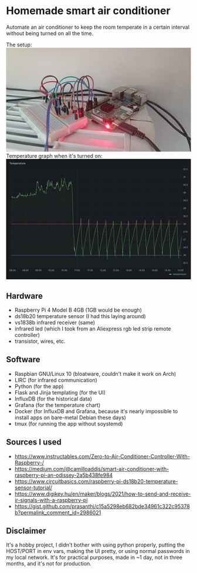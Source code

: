 # Homemade smart air conditioner

Automate an air conditioner to keep the room temperate in a certain interval without being turned on all the time.

The setup:
![the setup](./img/pi.jpg)
Temperature graph when it's turned on:
![grafana](./img/grafana.png)

## Hardware

- Raspberry Pi 4 Model B 4GB (1GB would be enough)
- ds18b20 temperature sensor (I had this laying around)
- vs1838b infrared receiver (same)
- infrared led (which I took from an Aliexpress rgb led strip remote controller)
- transistor, wires, etc.

## Software

- Raspbian GNU/Linux 10 (bloatware, couldn't make it work on Arch)
- LIRC (for infrared communication)
- Python (for the app)
- Flask and Jinja templating (for the UI)
- InfluxDB (for the historical data)
- Grafana (for the temperature chart)
- Docker (for InfluxDB and Grafana, because it's nearly impossible to install apps on bare-metal Debian these days)
- tmux (for running the app without soystemd)

## Sources I used

- https://www.instructables.com/Zero-to-Air-Conditioner-Controller-With-Raspberry-/
- https://medium.com/@camilloaddis/smart-air-conditioner-with-raspberry-pi-an-odissey-2a5b438fe984
- https://www.circuitbasics.com/raspberry-pi-ds18b20-temperature-sensor-tutorial/
- https://www.digikey.hu/en/maker/blogs/2021/how-to-send-and-receive-ir-signals-with-a-raspberry-pi
- https://gist.github.com/prasanthj/c15a5298eb682bde34961c322c95378b?permalink_comment_id=2986021

## Disclaimer

It's a hobby project, I didn't bother with using python properly, putting the HOST/PORT in env vars, making the UI pretty, or using normal passwords in my local network. It's for practical purposes, made in ~1 day, not in three months, and it's not for production.
